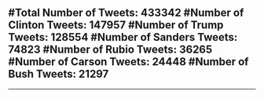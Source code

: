 #Total Number of Tweets: 433342 
#Number of Clinton Tweets: 147957
#Number of Trump Tweets: 128554
#Number of Sanders Tweets: 74823
#Number of Rubio Tweets: 36265
#Number of Carson Tweets: 24448
#Number of Bush Tweets: 21297
---
---
